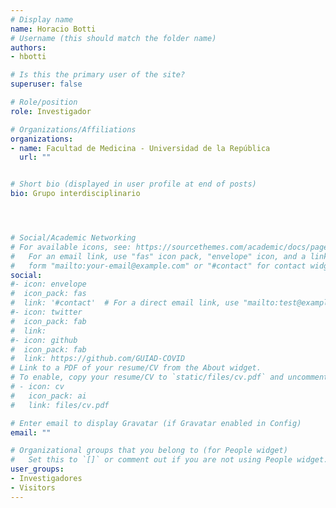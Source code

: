 ```yaml
---
# Display name
name: Horacio Botti
# Username (this should match the folder name)
authors:
- hbotti

# Is this the primary user of the site?
superuser: false

# Role/position
role: Investigador

# Organizations/Affiliations
organizations:
- name: Facultad de Medicina - Universidad de la República
  url: ""


# Short bio (displayed in user profile at end of posts)
bio: Grupo interdisciplinario




# Social/Academic Networking
# For available icons, see: https://sourcethemes.com/academic/docs/page-builder/#icons
#   For an email link, use "fas" icon pack, "envelope" icon, and a link in the
#   form "mailto:your-email@example.com" or "#contact" for contact widget.
social:
#- icon: envelope
#  icon_pack: fas
#  link: '#contact'  # For a direct email link, use "mailto:test@example.org".
#- icon: twitter
#  icon_pack: fab
#  link: 
#- icon: github
#  icon_pack: fab
#  link: https://github.com/GUIAD-COVID
# Link to a PDF of your resume/CV from the About widget.
# To enable, copy your resume/CV to `static/files/cv.pdf` and uncomment the lines below.
# - icon: cv
#   icon_pack: ai
#   link: files/cv.pdf

# Enter email to display Gravatar (if Gravatar enabled in Config)
email: ""

# Organizational groups that you belong to (for People widget)
#   Set this to `[]` or comment out if you are not using People widget.
user_groups:
- Investigadores
- Visitors
---
```


